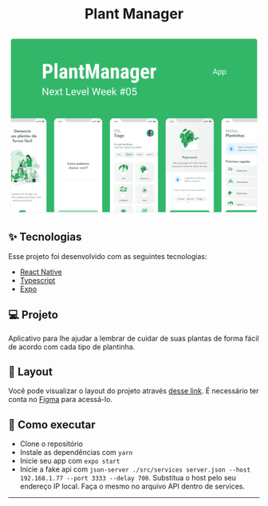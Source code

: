 <h1 align="center">
  <p>Plant Manager</p>
</h1>
 
<p align="center">
  <img alt="License" src="https://github.com/caioh123/Plant-Manager/blob/main/src/assets/plantmanager.png">


<br>
 

## ✨ Tecnologias

Esse projeto foi desenvolvido com as seguintes tecnologias:

- [React Native](https://reactnative.dev/)
- [Typescript](https://www.typescriptlang.org/)
- [Expo](https://expo.io/)

## 💻 Projeto

Aplicativo para lhe ajudar a lembrar de cuidar de suas plantas de forma fácil de acordo com cada tipo de plantinha.

## 🔖 Layout

Você pode visualizar o layout do projeto através [desse link](https://www.figma.com/file/IhQRtrOZdu3TrvkPYREzOy/PlantManager/duplicate). É necessário ter conta no [Figma](http://figma.com/) para acessá-lo.

## 🚀 Como executar

- Clone o repositório
- Instale as dependências com `yarn`
- Inicie seu app com `expo start` 
- Inicie a fake api com `json-server ./src/services server.json --host 192.168.1.77 --port 3333 --delay 700`. Substitua o host pelo seu endereço IP local. Faça o mesmo no arquivo API dentro de services.

 
---
 
